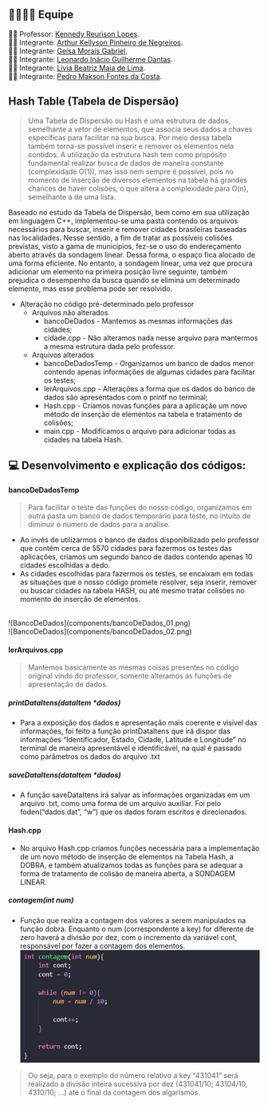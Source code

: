 ## :family_man_woman_girl_boy: Equipe
:man_teacher: Professor: [Kennedy Reurison Lopes](https://github.com/kennedyufersa).<br />
:man_student: Integrante: [Arthur Kellyson Pinheiro de Negreiros](https://github.com/Arthurkellysonp). <br />
:woman_student: Integrante: [Geísa Morais Gabriel](https://github.com/Geisa-mg).<br />
:man_student: Integrante: [Leonardo Inácio Guilherme Dantas](https://github.com/LeonardoIGD).<br />
:woman_student: Integrante: [Livia Beatriz Maia de Lima](https://github.com/liviabeatrizml).<br />
:man_student: Integrante: [Pedro Makson Fontes da Costa](https://github.com/PedroMakson).


## Hash Table (Tabela de Dispersão)
> Uma Tabela de Dispersão ou Hash é uma estrutura de dados, semelhante a vetor de elementos, que associa seus dados a chaves específicas para facilitar na sua busca. Por meio dessa tabela também torna-se possível inserir e remover os elementos nela contidos. A utilização da estrutura hash tem como propósito fundamental realizar busca de dados de maneira constante (complexidade O(1)), mas isso nem sempre é possível, pois no momento de inserção de diversos elementos na tabela há grandes chances de haver colisões, o que altera a complexidade para O(n), semelhante a de uma lista.   

Baseado no estudo da Tabela de Dispersão, bem como em sua utilização em linguagem C++, implementou-se uma pasta contendo os arquivos necessários para buscar, inserir e remover cidades brasileiras baseadas nas localidades. Nesse sentido, a fim de tratar as possíveis colisões previstas, visto a gama de municípios, fez-se o uso do endereçamento aberto através da sondagem linear. Dessa forma, o espaço fica alocado de uma forma eficiente. No entanto, a sondagem linear, uma vez que procura adicionar um elemento na primeira posição livre seguinte, também prejudica o desempenho da busca quando se elimina um determinado elemento, mas esse problema pode ser resolvido. 

 -  Alteração no código pré-determinado pelo professor
	-   Arquivos não alterados
	    -   bancoDeDados - Mantemos as mesmas informações das cidades;
	    -   cidade.cpp - Não alteramos nada nesse arquivo para mantermos a mesma estrutura dada pelo professor.
	-   Arquivos alterados
		-   bancoDeDadosTemp - Organizamos um banco de dados menor contendo apenas informações de algumas cidades para facilitar os testes;
		-   lerArquivos.cpp - Alterações a forma que os dados do banco de dados são apresentados com o printf no terminal;
		-   Hash.cpp - Criamos novas funções para a aplicação um novo método de inserção de elementos na tabela e tratamento de colisões;
		-   main.cpp - Modificamos o arquivo para adicionar todas as cidades na tabela Hash.

## :computer: Desenvolvimento e explicação dos códigos: 
#### bancoDeDadosTemp    
> Para facilitar o teste das funções do nosso código, organizamos em outra pasta um banco de dados temporário para teste, no intuito de diminuir o número de dados para a análise.

-   Ao invés de utilizarmos o banco de dados disponibilizado pelo professor que contém cerca de 5570 cidades para fazermos os testes das aplicações, criamos um segundo banco de dados contendo apenas 10 cidades escolhidas a dedo.  
-   As cidades escolhidas para fazermos os testes, se encaixam em todas as situações que o nosso código promete resolver, seja inserir, remover ou buscar cidades na tabela HASH, ou até mesmo tratar colisões no momento de inserção de elementos.
</br>
![BancoDeDados](components/bancoDeDados_01.png)
</br>
![BancoDeDados](components/bancoDeDados_02.png)
</br>

#### lerArquivos.cpp    
> Mantemos basicamente as mesmas coisas presentes no código original vindo do professor, somente alteramos as funções de apresentação de dados.

##### printDataItens(dataItem *dados)
-   Para a exposição dos dados e apresentação mais coerente e visível das informações, foi feito a função printDataItens que irá dispor das informações “Identificador, Estado, Cidade, Latitude e Longitude” no terminal de maneira apresentável e identificável, na qual é passado como parâmetros os dados do arquivo .txt

##### saveDataItens(dataItem *dados)
- A função saveDataItens irá salvar as informações organizadas em um arquivo .txt, como uma forma de um arquivo auxiliar. Foi pelo foden(“dados.dat”, “w”) que os dados foram escritos e direcionados.

#### Hash.cpp    
- No arquivo Hash.cpp criamos funções necessária para a implementação de um novo método de inserção de elementos na Tabela Hash, a DOBRA, e também atualizamos todas as funções para se adequar a forma de tratamento de colisão de maneira aberta, a SONDAGEM LINEAR.

##### contagem(int num)
- Função que realiza a contagem dos valores a serem manipulados na função dobra. Enquanto o num (correspondente a key) for diferente de zero haverá a divisão por dez, com o incremento da variável cont, responsável por fazer a contagem dos elementos.
![Contagem](components/contagem_01.png)
>Ou seja, para o exemplo do número relativo a key “431041” será realizado a divisão inteira sucessiva por dez (431041/10; 43104/10, 4310/10; …) até o final da contagem dos algarismos.
